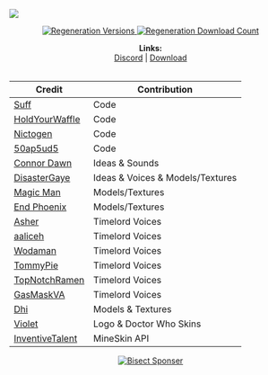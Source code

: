 [![](https://i.imgur.com/GcUuiUW.png#center)](https://www.curseforge.com/minecraft/mc-mods/regeneration/files)

<p align="center">
<a href="https://www.curseforge.com/minecraft/mc-mods/regeneration/files">
  <img src="https://cf.way2muchnoise.eu/versions/regeneration.svg" alt="Regeneration Versions">
  <img src="https://cf.way2muchnoise.eu/regeneration.svg" alt="Regeneration Download Count"> <br>
</a>

</p>
<p align="center">
  <b>Links:</b><br>
  <a href="https://discord.gg/SRsBsDp">Discord</a> |
  <a href="https://www.curseforge.com/minecraft/mc-mods/regeneration">Download</a> 
  <br><br>
</p>

| Credit | Contribution |
  | --- | --- |
|  <a href="https://twitter.com/Suff1999">Suff</a> | Code|
|  <a href="https://github.com/HoldYourWaffle">HoldYourWaffle</a> | Code|
|  <a href="https://twitter.com/nictogen">Nictogen</a> | Code|
|  <a href="https://twitter.com/50ap5ud5">50ap5ud5</a> | Code|
|  <a href="https://twitter.com/TheConnorDawn">Connor Dawn</a> | Ideas & Sounds|
|  <a href="https://twitter.com/DisasterGaye">DisasterGaye</a> | Ideas & Voices & Models/Textures|
|  <a href="https://twitter.com/MagicMrmann">Magic Man</a> | Models/Textures|
|  <a href="https://twitter.com/Phoenix26947026">End Phoenix</a> | Models/Textures|
|  <a href="https://twitter.com/Asher_Enterprix">Asher</a> | Timelord Voices|
|  <a href="https://www.fiverr.com/share/5AE3dQ">aaliceh</a> | Timelord Voices|
|  <a href="https://www.youtube.com/channel/UC0VxtmdbDvJO21xTqHD9S1w">Wodaman</a> | Timelord Voices|
|  <a href="https://www.youtube.com/channel/UCYFRnwIqr7Ps8FD_qDoWhIQ">TommyPie</a> | Timelord Voices|
|  <a href="https://twitter.com/TopNotchRamen">TopNotchRamen</a> | Timelord Voices|
|  <a href="https://twitter.com/AlotOfSpareTime">GasMaskVA</a> | Timelord Voices|
|  <a href="https://twitter.com/holo_modeller">Dhi</a> | Models & Textures|
|  <a href="https://twitter.com/LocalViolet">Violet</a> | Logo & Doctor Who Skins|
|  <a href="https://inventivetalent.org/">InventiveTalent</a> | MineSkin API|

<p align="center">
<a href="https://www.bisecthosting.com/dontblink">
  <img src="https://www.bisecthosting.com/partners/custom-banners/dd651da3-657d-4154-9e2b-3df1d135c635.png" alt="Bisect Sponser">
</a>
</p>
